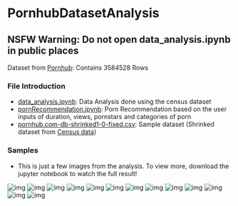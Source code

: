 # PornhubDatasetAnalysis

## NSFW Warning: Do not open **data_analysis.ipynb** in public places

Dataset from [Pornhub](https://www.pornhub.com/files/pornhub.com-db.zip): Contains 3584528 Rows<br>

### File Introduction
- [data_analysis.ipynb](https://github.com/daeisbae/PornhubDatasetAnalysis/blob/main/data_analysis.ipynb): Data Analysis done using the census dataset<br>
- [pornRecommendation.ipynb](https://github.com/daeisbae/PornhubDatasetAnalysis/blob/main/porn_title_generator.ipynb): Porn Recommendation based on the user inputs of duration, views, pornstars and categories of porn<br>
- [pornhub.com-db-shrinked1-0-fixed.csv](https://github.com/daeisbae/PornhubDatasetAnalysis/blob/main/pornhub.com-db-shrinked1-0-fixed.csv): Sample dataset (Shrinked dataset from [Census data](https://www.pornhub.com/files/pornhub.com-db.zip))


### Samples
- This is just a few images from the analysis. To view more, download the jupyter notebook to watch the full result!

![img](https://github.com/daeisbae/PornhubDatasetAnalysis/blob/main/samples/output1.png)
![img](https://github.com/daeisbae/PornhubDatasetAnalysis/blob/main/samples/output2.png)
![img](https://github.com/daeisbae/PornhubDatasetAnalysis/blob/main/samples/output3.png)
![img](https://github.com/daeisbae/PornhubDatasetAnalysis/blob/main/samples/output4.png)
![img](https://github.com/daeisbae/PornhubDatasetAnalysis/blob/main/samples/output5.png)
![img](https://github.com/daeisbae/PornhubDatasetAnalysis/blob/main/samples/output6.png)
![img](https://github.com/daeisbae/PornhubDatasetAnalysis/blob/main/samples/output7.png)
![img](https://github.com/daeisbae/PornhubDatasetAnalysis/blob/main/samples/output8.png)
![img](https://github.com/daeisbae/PornhubDatasetAnalysis/blob/main/samples/output9.png)
![img](https://github.com/daeisbae/PornhubDatasetAnalysis/blob/main/samples/output10.png)
![img](https://github.com/daeisbae/PornhubDatasetAnalysis/blob/main/samples/output11.png)
![img](https://github.com/daeisbae/PornhubDatasetAnalysis/blob/main/samples/output12.png)
![img](https://github.com/daeisbae/PornhubDatasetAnalysis/blob/main/samples/output13.png)